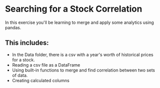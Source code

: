# Searching for a Stock Correlation

In this exercise you'll be learning to merge and apply some analytics using pandas.

## This includes:
 - In the Data folder, there is a csv with a year's worth of historical prices for a stock.
 - Reading a csv file as a DataFrame
 - Using built-in functions to merge and find correlation between two sets of data.
 - Creating calculated columns